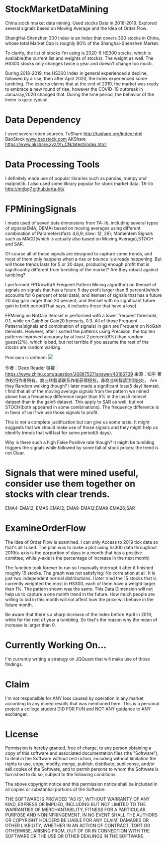 # StockMarketDataMining
China stock market data mining. Used stocks Data in 2018-2019. Explored several signals based on Moving Average and the idea of Order Flow. 

ShangHai-Shenzhen 300 Index is an Index that covers 300 stocks in China, whose total Market Cap is roughly 80% of the Shanghai-Shenzhen Market. 

To clarify, the list of stocks I'm using is 2020-6 HS300 stocks, which is available(the current list and weights of stocks). The weight as well. The HS300 stocks only changes twice a year and doesn't change too much. 

During 2018-2019, the HS300 Index in general experienced a decline, followed by a rise, then after April 2020, the Index experienced some tumbling. The experts claims that at the end of 2019, the market was ready to embrace a new round of rise, however the COVID-19 outbreak in Januaray,2020 changed that. During the time period, the behavior of the Index is quite typical. 

# Data Dependency
I used several open sources. 
TuShare http://tushare.org/index.html
BaoStock www.baostock.com
AKShare https://www.akshare.xyz/zh_CN/latest/index.html

# Data Processing Tools
I definitely made use of popular libraries such as pandas, numpy and matplotlib.
I also used some library popular for stock market data.
TA-lib http://mrjbq7.github.io/ta-lib/

# FPMiningSignals
I made used of severl data dimensions from TA-lib, including several types of signals(EMA, DEMA) based on moving averages using different combination of Parameters(fast: 4,6,9; slow: 12, 26); Momentem Signals such as MACD(which is actually also based on Moving Average),STOCH and SAR. 

Of course all of those signals are designed to capture some trends, and most of them only happens when a rise or bounce is already happening. But will those trends lasts for 5 or 20 days, producing enough profit that is significantly different from tumbling of the market? Are they robust against tumbling? 

I performed FPGrowth(A Frequent Pattern Mining algorithm) on Itemset of signals on signals that has a future 5 day profit larger than 8 percent(which accounts for 6 percent of total data); and Itemset of signals that has a future 20 day gain larger than 20 percent; and Itemset with no significant future gain in both period(That says, it includes those that have a lose). 

FPMining on NoGain Itemset is performed with a lower frequent threshold, 0.1, while on Gain5 or Gain20 Itemsets, 0.3. All of those Frequent Patterns(signals and combination of signals) in gain are Frequent on NoGain Itemsets. However, after I sorted the patterns using Precision, the top ten patterns improved accuracy by at least 2 percent(8%) than random guess(2%), which is bad, but not terrible if you assume the rest of the stocks are random walking. 

Precision is defined: 
<img src="http://latex.codecogs.com/gif.latex? Precision = /(\frac{TP}{TP+FP}/)" />

作者：Deep Reader
链接：https://www.zhihu.com/question/26887527/answer/43166739
来源：知乎
著作权归作者所有。商业转载请联系作者获得授权，非商业转载请注明出处。
Are they Random walking though? I later made a significant loss(5 day) itemset.
I find that all of the moving average signals from the pattern we mined above has a frequency difference larger than 5% in the loss5 itemset dataset than in the gain5 dataset. This apply to SAR as well, but not STOCH(both appeared in some combinations). The frequency difference is in favor of us if we use those signals to profit. 

This is not a complete justification but can give us some taste. It might suggests that we should make use of those signals and they might help us identify trends that will last for some period(5 days). 

Why is there such a high False Positive rate though? It might be tumbling triggers the signals while followed by some fall of stock prices: the trend is not Clear. 

# Signals that were mined useful, consider use them together on stocks with clear trends.

EMA4-EMA12; EMA6-EMA12; EMA9-EMA12;EMA9-EMA26;SAR

# ExamineOrderFlow

The Idea of Order Flow is examined. 
I can only Access to 2019 tick data so that's all I used. 
The plan was to make a plot using hs300 data throughout 2019(x-axis is the porportion of days in a month that has a positive comittee; while y-axis is the percentage of increase in the next month)

The function took forever to run so I manually interrupt it after it finished roughly 15 stocks. The graph was not satisfying: No correlation at all. It is just two independent normal distributions. 
I later tried the 15 stocks that is currently weighted the most in HS300, each of them have a weight larger than 1%. The pattern shown was the same. 
This Data Dimension will not help us to capture a one month trend in the future. How much people are willing to bid in this month will not affect how the price will behave in the future month.

Be aware that there's a sharp increase of the Index before April in 2019, while for the rest of year a tumbling. So that's the reason why the mean of increase is larger than 0. 

# Currently Working On...
I'm currently writing a strategy on JQQuant that will make use of those findings. 

# Claim
I'm not responsible for ANY loss caused by operation in any market according to any mined results that was mentioned here. 
This is a personal project a college student DID FOR FUN and NOT ANY guidance to ANY exchanger.

# License
Permission is hereby granted, free of charge, to any person obtaining a copy of this software and associated documentation files (the "Software"), to deal in the Software without rest riction, including without limitation the rights to use, copy, modify, merge, publish, distribute, sublicense, and/or sell copies of the Software, and to permit persons to whom the Software is furnished to do so, subject to the following conditions:

The above copyright notice and this permission notice shall be included in all copies or substantial portions of the Software.

THE SOFTWARE IS PROVIDED "AS IS", WITHOUT WARRANTY OF ANY KIND, EXPRESS OR IMPLIED, INCLUDING BUT NOT LIMITED TO THE WARRANTIES OF MERCHANTABILITY, FITNESS FOR A PARTICULAR PURPOSE AND NONINFRINGEMENT. IN NO EVENT SHALL THE AUTHORS OR COPYRIGHT HOLDERS BE LIABLE FOR ANY CLAIM, DAMAGES OR OTHER LIABILITY, WHETHER IN AN ACTION OF CONTRACT, TORT OR OTHERWISE, ARISING FROM, OUT OF OR IN CONNECTION WITH THE SOFTWARE OR THE USE OR OTHER DEALINGS IN THE SOFTWARE.
